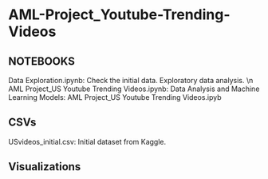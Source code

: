 # AML-Project_Youtube-Trending-Videos

## NOTEBOOKS
Data Exploration.ipynb: Check the initial data. Exploratory data analysis. \n
AML Project_US Youtube Trending Videos.ipynb: Data Analysis and Machine Learning Models: AML Project_US Youtube Trending Videos.ipyb

## CSVs
USvideos_initial.csv: Initial dataset from Kaggle.


## Visualizations


